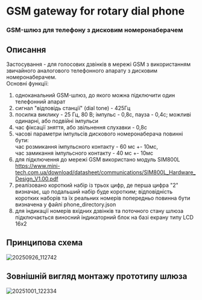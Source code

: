 # GSM gateway for rotary dial phone
### GSM-шлюз для телефону з дисковим номеронаберачем
## Описання
Застосування - для голосових дзвінків в мережі GSM з використанням звичайного аналогового телефонного апарату з дисковим номеронаберачем.  
Основні функції:  
1) одноканальний GSM-шлюз, до якого можна підключити один телефонний апарат
2) сигнал "відповідь станції" (dial tone) - 425Гц
3) посилка виклику - 25 Гц, 80 В; імпульс - 0,8с, пауза - 0,4с; можливі одинарні, або подвійні імпульси
4) час фіксації зняття, або звільнення слухавки - 0,8с
5) часові параметри імпульсів дискового номеронаберача повинні бути:  
час розмикання імпульсного контакту - 60 мс +- 10мс,  
час замикання імпульсного контакту - 40 мс +- 10мс
6) для підключення до мережі GSM використано модуль SIM800L https://www.mini-tech.com.ua/download/datasheet/communications/SIM800L_Hardware_Design_V1.00.pdf
7) реалізовано короткий набір із трьох цифр, де перша цифра "2" визначає, що подальший набір буде коротким; відповідність коротких наборів та їх реальних номерів попередньо повинна бути визначена у файлі phone_directory.json
8) для індикації номерів вхідних дзвінків та поточного стану шлюза підключається виносний індикаторний блок на базі екрану типу LCD 16x2
## Принципова схема
![20250926_112742](https://github.com/user-attachments/assets/fa6f44ce-3b66-4fe3-a6e5-d61ed8f8b863)  
## Зовнішній вигляд монтажу прототипу шлюза
![20251001_122334](https://github.com/user-attachments/assets/136ac297-dace-4a1c-929e-7908ce6c6339)  





